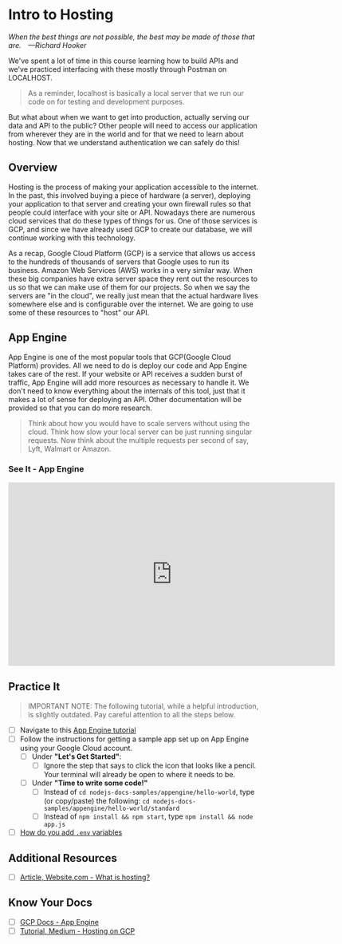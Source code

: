 # Intro to Hosting

*When the best things are not possible, the best may be made of those that are. —Richard Hooker*

We've spent a lot of time in this course learning how to build APIs and we've practiced interfacing with these mostly through Postman on LOCALHOST.

  > As a reminder, localhost is basically a local server that we run our code on for testing and development purposes.
  
But what about when we want to get into production, actually serving our data and API to the public? Other people will need to access our application from wherever they are in the world and for that we need to learn about hosting. Now that we understand authentication we can safely do this!

## Overview

Hosting is the process of making your application accessible to the internet. In the past, this involved buying a piece of hardware (a server), deploying your application to that server and creating your own firewall rules so that people could interface with your site or API. Nowadays there are numerous cloud services that do these types of things for us. One of those services is GCP, and since we have already used GCP to create our database, we will continue working with this technology.

As a recap, Google Cloud Platform (GCP) is a service that allows us access to the hundreds of thousands of servers that Google uses to run its business. Amazon Web Services (AWS) works in a very similar way. When these big companies have extra server space they rent out the resources to us so that we can make use of them for our projects. So when we say the servers are "in the cloud", we really just mean that the actual hardware lives somewhere else and is configurable over the internet. We are going to use some of these resources to "host" our API.

## App Engine

App Engine is one of the most popular tools that GCP(Google Cloud Platform) provides. All we need to do is deploy our code and App Engine takes care of the rest. If your website or API receives a sudden burst of traffic, App Engine will add more resources as necessary to handle it. We don't need to know everything about the internals of this tool, just that it makes a lot of sense for deploying an API. Other documentation will be provided so that you can do more research.

  > Think about how you would have to scale servers without using the cloud. Think how slow your local server can be just running singular requests. Now think about the multiple requests per second of say, Lyft, Walmart or Amazon.

### See It - App Engine

<!-- ! Video Contents: YT, Google Developers - What is App Engine? -->
<iframe width="655" height="368" src="https://www.youtube.com/embed/s1g4H4-MSJg" title="YouTube video player" frameborder="0" allow="accelerometer; autoplay; clipboard-write; encrypted-media; gyroscope; picture-in-picture" allowfullscreen></iframe>

## Practice It

  > IMPORTANT NOTE: The following tutorial, while a helpful introduction, is slightly outdated. Pay careful attention to all the steps below.

- [ ] Navigate to this [App Engine tutorial](https://medium.com/google-cloud/hosting-your-personal-website-on-google-cloud-platform-for-beginners-278543eaaa67)
- [ ] Follow the instructions for getting a sample app set up on App Engine using your Google Cloud account.
  *  [ ] Under **"Let's Get Started"**:
    *  [ ] Ignore the step that says to click the icon that looks like a pencil. Your terminal will already be open to where it needs to be.
  *  [ ] Under **"Time to write some code!"**
    *  [ ] Instead of `cd nodejs-docs-samples/appengine/hello-world`, type (or copy/paste) the following: `cd nodejs-docs-samples/appengine/hello-world/standard`
    *  [ ] Instead of `npm install && npm start`, type `npm install && node app.js`
- [ ] [How do you add `.env` variables](https://medium.com/@brian.young.pro/how-to-add-environmental-variables-to-google-app-engine-node-js-using-cloud-build-5ce31ee63d7?)

## Additional Resources

- [ ] [Article, Website.com - What is hosting?](https://www.website.com/beginnerguide/webhosting/6/1/what-is-web-hosting?.ws)

## Know Your Docs

- [ ] [GCP Docs - App Engine](https://cloud.google.com/appengine/)
- [ ] [Tutorial, Medium - Hosting on GCP](https://medium.com/google-cloud/hosting-your-personal-website-on-google-cloud-platform-for-beginners-278543eaaa67)

<!-- ! END OF VIDEO 101.1.3.1 - TITLE-->
<!-- ? Video Numbering and Title system: CourseNumber.ModuleNumber.LessonNumber.VideoNumber -->
<!-- * (VIDEO 101.2.4.3 - "CSS Selectors") === 101 Course, Module 2, Lesson 4, Video 3 - "CSS Selectors" -->

<!-- 

cp workspace/resources/templateFile.md docs/module- 

```javascript

```

| Method      | Description                          |
| ----------- | ------------------------------------ |
| `GET`       | Fetch resource                       |
| `PUT`       | Update resource |
| `DELETE`    | Delete resource |


    `line numbers`
:do you like 'em?


++slash++
https://facelessuser.github.io/pymdown-extensions/extensions/keys/

=== "Javascript"

    ```javascript
    ```

=== "Python"

  ```python
  ```

=== "Example"
    ```console
      .
    ```

=== "Instructions"
    ```markdown
      .
    ```

=== "Result"
    ![PIC](./../images/pic.png)
-->